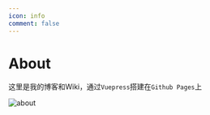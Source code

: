 ```yaml
---
icon: info
comment: false
---
```


# About

这里是我的博客和Wiki，通过`Vuepress`搭建在`Github Pages`上



![about](https://blog-1300186248.cos.ap-shanghai.myqcloud.com/about/about.jpg)



